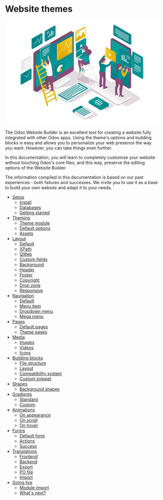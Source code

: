 # Website themes

![Artistic illustration of "Web design"](../../../.gitbook/assets/web-design.png)

The Odoo Website Builder is an excellent tool for creating a website fully integrated with other
Odoo apps. Using the theme's options and building blocks is easy and allows you to personalize your
web presence the way you want. However, you can take things even further.

In this documentation, you will learn to completely customize your website without touching Odoo's
core files, and this way, preserve the editing options of the Website Builder.

The information compiled in this documentation is based on our past experiences - both failures and
successes. We invite you to use it as a base to build your own website and adapt it to your needs.

* [Setup](setup.md)
  * [Install](setup.md#install)
  * [Databases](setup.md#databases)
  * [Getting started](setup.md#getting-started)
* [Theming](theming.md)
  * [Theme module](theming.md#theme-module)
  * [Default options](theming.md#default-options)
  * [Assets](theming.md#assets)
* [Layout](layout.md)
  * [Default](layout.md#default)
  * [XPath](layout.md#xpath)
  * [QWeb](layout.md#qweb)
  * [Custom fields](layout.md#custom-fields)
  * [Background](layout.md#background)
  * [Header](layout.md#header)
  * [Footer](layout.md#footer)
  * [Copyright](layout.md#copyright)
  * [Drop zone](layout.md#drop-zone)
  * [Responsive](layout.md#responsive)
* [Navigation](navigation.md)
  * [Default](navigation.md#default)
  * [Menu item](navigation.md#menu-item)
  * [Dropdown menu](navigation.md#dropdown-menu)
  * [Mega menu](navigation.md#mega-menu)
* [Pages](pages.md)
  * [Default pages](pages.md#default-pages)
  * [Theme pages](pages.md#theme-pages)
* [Media](media.md)
  * [Images](media.md#images)
  * [Videos](media.md#videos)
  * [Icons](media.md#icons)
* [Building blocks](building_blocks.md)
  * [File structure](building_blocks.md#file-structure)
  * [Layout](building_blocks.md#layout)
  * [Compatibility system](building_blocks.md#compatibility-system)
  * [Custom snippet](building_blocks.md#custom-snippet)
* [Shapes](shapes.md)
  * [Background shapes](shapes.md#background-shapes)
* [Gradients](gradients.md)
  * [Standard](gradients.md#standard)
  * [Custom](gradients.md#custom)
* [Animations](animations.md)
  * [On appearance](animations.md#on-appearance)
  * [On scroll](animations.md#on-scroll)
  * [On hover](animations.md#on-hover)
* [Forms](forms.md)
  * [Default form](forms.md#default-form)
  * [Actions](forms.md#actions)
  * [Success](forms.md#success)
* [Translations](translations.md)
  * [Frontend](translations.md#frontend)
  * [Backend](translations.md#backend)
  * [Export](translations.md#export)
  * [PO file](translations.md#po-file)
  * [Import](translations.md#import)
* [Going live](going_live.md)
  * [Module import](going_live.md#module-import)
  * [What's next?](going_live.md#what-s-next)
